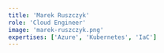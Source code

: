 ```yaml
---
title: 'Marek Ruszczyk'
role: 'Cloud Engineer'
image: 'marek-ruszczyk.png'
expertises: ['Azure', 'Kubernetes', 'IaC']
---
```


